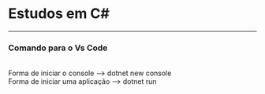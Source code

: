 # Estudos em C#
-------------------------------------------------
### Comando para o Vs Code
<br> Forma de iniciar o console    -->   dotnet new console
<br> Forma de iniciar uma aplicação   -->    dotnet run 

